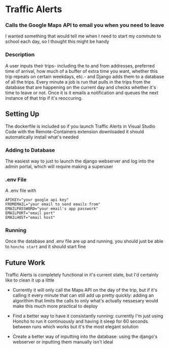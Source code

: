 # Traffic Alerts
### Calls the Google Maps API to email you when you need to leave

I wanted something that would tell me when I need to start my commute to
school each day, so I thought this might be handy

### Description
A user inputs their trips- including the to and from addresses, preferred time of arrival, how much of a buffer of extra time you want,  whether this trip repeats on certain weekdays, etc.- and Django adds them to a database of all the trips.  Every minute a job is run that pulls in the trips from the database that are happening on the current day and checks whether it's time to leave or not.  Once it is it emails a notification and queues the next instance of that trip if it's reoccuring.

## Setting Up
The dockerfile is included so if you launch Traffic Alerts in Visual Studio Code with the Remote-Containers extension downloaded
it should automatically install what's needed

### Adding to Database
The easiest way to just to launch the django webserver and log into the admin portal, which will require making a
superuser

### .env File
A .env file with
```
APIKEY="your google api key"
FROMEMAIL="your email to send emails from"
EMAILPASSWORD="your email's app passwork"
EMAILPORT="email port"
EMAILHOST="email host"
```

### Running
Once the database and .env file are up and running, you should just be able to
`honcho start` and it should start fine


## Future Work
Traffic Alerts is completely functional in it's current state, but I'd certainly like to clean it up a little

- Currently it will only call the Maps API on the day of the trip, but if it's calling it every minute that can still 
add up pretty quickly: adding an algorithim that limits the calls to only what's actually nessesary would make this much more practical to deploy 

- Find a better way to have it consistantly running: currently I'm just using Honcho to run it continuously and having it sleep for 60 seconds
between runs which works but it's the most elegant solution

- Create a better way of inputting into the database: using the django's webserver or inputting them manually isn't ideal
